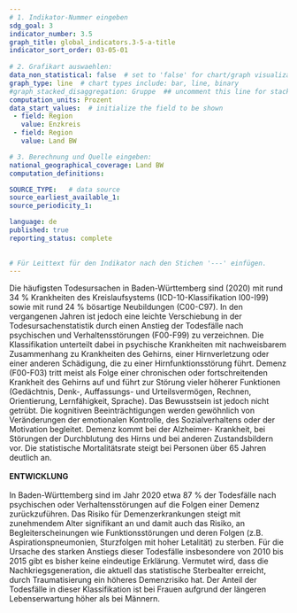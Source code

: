 ```yaml
---
# 1. Indikator-Nummer eingeben 
sdg_goal: 3 
indicator_number: 3.5
graph_title: global_indicators.3-5-a-title
indicator_sort_order: 03-05-01
 
# 2. Grafikart auswaehlen: 
data_non_statistical: false  # set to 'false' for chart/graph visualization 
graph_type: line  # chart types include: bar, line, binary 
#graph_stacked_disaggregation: Gruppe  ## uncomment this line for stacked bars. eplace 'Geschlecht' with the field of aggregation. 
computation_units: Prozent 
data_start_values:  # initialize the field to be shown  
 - field: Region 
   value: Enzkreis
 - field: Region 
   value: Land BW

# 3. Berechnung und Quelle eingeben: 
national_geographical_coverage: Land BW
computation_definitions: 

SOURCE_TYPE:   # data source  
source_earliest_available_1: 
source_periodicity_1: 

language: de   
published: true 
reporting_status: complete
 
 
# Für Leittext für den Indikator nach den Stichen '---' einfügen. 
---
```

Die häufigsten Todesursachen in Baden-Württemberg sind (2020) mit rund 34 % Krankheiten des Kreislaufsystems (ICD-10-Klassifikation I00-I99) sowie mit rund 24 % bösartige Neubildungen (C00-C97). In den vergangenen Jahren ist jedoch eine leichte Verschiebung in der Todesursachenstatistik durch einen Anstieg der Todesfälle nach psychischen und Verhaltensstörungen (F00-F99) zu verzeichnen. Die Klassifikation unterteilt dabei in psychische Krankheiten mit nachweisbarem Zusammenhang zu Krankheiten des Gehirns, einer Hirnverletzung oder einer anderen Schädigung, die zu einer Hirnfunktionsstörung führt. Demenz (F00-F03) tritt meist als Folge einer chronischen oder fortschreitenden Krankheit des Gehirns auf und führt zur Störung vieler höherer Funktionen (Gedächtnis, Denk-, Auffassungs- und Urteilsvermögen, Rechnen, Orientierung, Lernfähigkeit, Sprache). Das Bewusstsein ist jedoch nicht getrübt. Die kognitiven Beeinträchtigungen werden gewöhnlich von Veränderungen der emotionalen Kontrolle, des Sozialverhaltens oder der Motivation begleitet. Demenz kommt bei der Alzheimer- Krankheit, bei Störungen der Durchblutung des Hirns und bei anderen Zustandsbildern vor. Die statistische Mortalitätsrate steigt bei Personen über 65 Jahren deutlich an. <br>
<br>
**ENTWICKLUNG** <br>
<br>
In Baden-Württemberg sind im Jahr 2020 etwa 87 % der Todesfälle nach psychischen oder Verhaltensstörungen auf die Folgen einer Demenz zurückzuführen. Das Risiko für Demenzerkrankungen steigt mit zunehmendem Alter signifikant an und damit auch das Risiko, an Begleiterscheinungen wie Funktionsstörungen und deren Folgen (z.B. Aspirationspneumonien, Sturzfolgen mit hoher Letalität) zu sterben. Für die Ursache des starken Anstiegs dieser Todesfälle insbesondere von 2010 bis 2015 gibt es bisher keine eindeutige Erklärung. Vermutet wird, dass die Nachkriegsgeneration, die aktuell das statistische Sterbealter erreicht, durch Traumatisierung ein höheres Demenzrisiko hat. Der Anteil der Todesfälle in dieser Klassifikation ist bei Frauen aufgrund der längeren Lebenserwartung höher als bei Männern.
